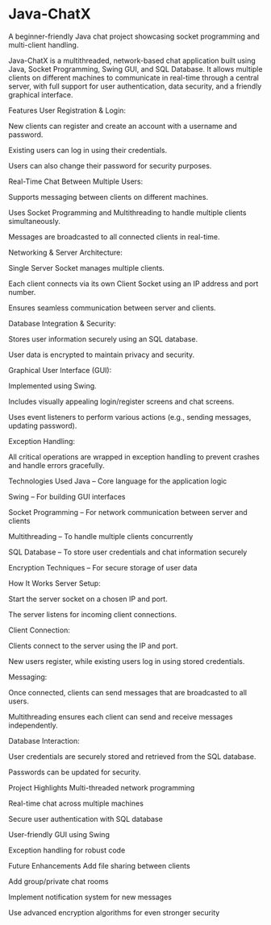 # Java-ChatX
A beginner-friendly Java chat project showcasing socket programming and multi-client handling.

Java-ChatX is a multithreaded, network-based chat application built using Java, Socket Programming, Swing GUI, and SQL Database. It allows multiple clients on different machines to communicate in real-time through a central server, with full support for user authentication, data security, and a friendly graphical interface.

Features
User Registration & Login:

New clients can register and create an account with a username and password.

Existing users can log in using their credentials.

Users can also change their password for security purposes.

Real-Time Chat Between Multiple Users:

Supports messaging between clients on different machines.

Uses Socket Programming and Multithreading to handle multiple clients simultaneously.

Messages are broadcasted to all connected clients in real-time.

Networking & Server Architecture:

Single Server Socket manages multiple clients.

Each client connects via its own Client Socket using an IP address and port number.

Ensures seamless communication between server and clients.

Database Integration & Security:

Stores user information securely using an SQL database.

User data is encrypted to maintain privacy and security.

Graphical User Interface (GUI):

Implemented using Swing.

Includes visually appealing login/register screens and chat screens.

Uses event listeners to perform various actions (e.g., sending messages, updating password).

Exception Handling:

All critical operations are wrapped in exception handling to prevent crashes and handle errors gracefully.


Technologies Used
Java – Core language for the application logic

Swing – For building GUI interfaces

Socket Programming – For network communication between server and clients

Multithreading – To handle multiple clients concurrently

SQL Database – To store user credentials and chat information securely

Encryption Techniques – For secure storage of user data

How It Works
Server Setup:

Start the server socket on a chosen IP and port.

The server listens for incoming client connections.

Client Connection:

Clients connect to the server using the IP and port.

New users register, while existing users log in using stored credentials.

Messaging:

Once connected, clients can send messages that are broadcasted to all users.

Multithreading ensures each client can send and receive messages independently.

Database Interaction:

User credentials are securely stored and retrieved from the SQL database.

Passwords can be updated for security.

Project Highlights
Multi-threaded network programming

Real-time chat across multiple machines

Secure user authentication with SQL database

User-friendly GUI using Swing

Exception handling for robust code

Future Enhancements
Add file sharing between clients

Add group/private chat rooms

Implement notification system for new messages

Use advanced encryption algorithms for even stronger security


